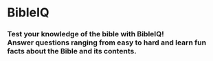# BibleIQ
### Test your knowledge of the bible with BibleIQ! <br /> Answer questions ranging from easy to hard and learn fun facts about the Bible and its contents.
